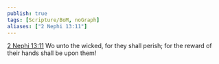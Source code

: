 ```yaml
---
publish: true
tags: [Scripture/BoM, noGraph]
aliases: ["2 Nephi 13:11"]
---
```

[2 Nephi 13:11](https://churchofjesuschrist.org/study/scriptures/bofm/2-ne/13?lang=eng&id=p11#p11) Wo unto the wicked, for they shall perish; for the reward of their hands shall be upon them!
